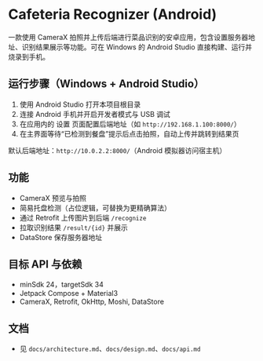 # Cafeteria Recognizer (Android)

一款使用 CameraX 拍照并上传后端进行菜品识别的安卓应用，包含设置服务器地址、识别结果展示等功能。可在 Windows 的 Android Studio 直接构建、运行并烧录到手机。

## 运行步骤（Windows + Android Studio）

1. 使用 Android Studio 打开本项目根目录
2. 连接 Android 手机并开启开发者模式与 USB 调试
3. 在应用内的 设置 页面配置后端地址（如 `http://192.168.1.100:8000/`）
4. 在主界面等待“已检测到餐盘”提示后点击拍照，自动上传并跳转到结果页

默认后端地址：`http://10.0.2.2:8000/`（Android 模拟器访问宿主机）

## 功能
- CameraX 预览与拍照
- 简易托盘检测（占位逻辑，可替换为更精确算法）
- 通过 Retrofit 上传图片到后端 `/recognize`
- 拉取识别结果 `/result/{id}` 并展示
- DataStore 保存服务器地址

## 目标 API 与依赖
- minSdk 24，targetSdk 34
- Jetpack Compose + Material3
- CameraX, Retrofit, OkHttp, Moshi, DataStore

## 文档
- 见 `docs/architecture.md`、`docs/design.md`、`docs/api.md`
